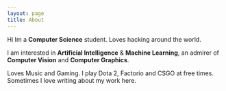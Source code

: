 ```yaml
---
layout: page
title: About
---
```

Hi Im a **Computer Science** student. Loves hacking around the world.

I am interested in **Artificial Intelligence** & **Machine Learning**, an admirer of **Computer Vision** and **Computer Graphics**.

Loves Music and Gaming. I play Dota 2, Factorio and CSGO at free times. Sometimes I love writing about my work here.
